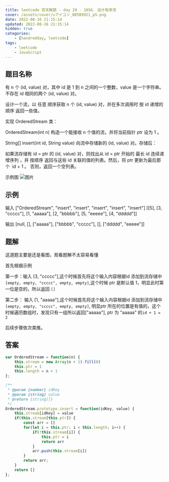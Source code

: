 ```yaml
---
title: leetcode 百天解题 - day 29 - 1656. 设计有序流
cover: /assets/cover/◇アイコン_80589921_p5.png
date: 2022-08-16 21:15:14
updated: 2022-08-16 21:15:14
hidden: true
categories:
    - [handredday, leetcode]
tags:
    - leetcode
    - JavaScript
---
```


## 题目名称

有 n 个 (id, value) 对，其中 id 是 1 到 n 之间的一个整数，value 是一个字符串。不存在 id 相同的两个 (id, value) 对。

设计一个流，以 任意 顺序获取 n 个 (id, value) 对，并在多次调用时 按 id 递增的顺序 返回一些值。

实现 OrderedStream 类：

OrderedStream(int n) 构造一个能接收 n 个值的流，并将当前指针 ptr 设为 1 。

String[] insert(int id, String value) 向流中存储新的 (id, value) 对。存储后：

如果流存储有 id = ptr 的 (id, value) 对，则找出从 id = ptr 开始的 最长 id 连续递增序列 ，并 按顺序 返回与这些 id 关联的值的列表。然后，将 ptr 更新为最后那个  id + 1 。
否则，返回一个空列表。

示例图
![图片](https://assets.leetcode-cn.com/aliyun-lc-upload/uploads/2020/11/15/q1.gif)

## 示例
输入
["OrderedStream", "insert", "insert", "insert", "insert", "insert"]
[[5], [3, "ccccc"], [1, "aaaaa"], [2, "bbbbb"], [5, "eeeee"], [4, "ddddd"]]

输出
[null, [], ["aaaaa"], ["bbbbb", "ccccc"], [], ["ddddd", "eeeee"]]

## 题解

这道题主要是还是看图，观看题解不太容易看懂

首先根据示例

第一步：输入 [3, "ccccc"],这个时候首先将这个输入内容根据id 添加到流存储中
`[empty, empty, "ccccc", empty, empty]`,这个时候 ptr 是默认值 1，明显此时第一位是空的，所以返回 `[]`

第二步： 输入 [1, "aaaaa"],这个时候首先将这个输入内容根据id 添加到流存储中 `[empty, empty, "ccccc", empty, empty]`, 明显ptr 所在的位置是有值的，这个时候遍历数组时，发现只有一组所以返回["aaaaa"], ptr 为 "aaaaa" 的`id + 1 = 2`

后续步骤依次类推。

## 答案

~~~js
var OrderedStream = function(n) {
    this.stream = new Array(n + 1).fill(0)
    this.ptr = 1
    this.length = n + 1
};

/** 
 * @param {number} idKey 
 * @param {string} value
 * @return {string[]}
 */
OrderedStream.prototype.insert = function(idKey, value) {
    this.stream[idKey] = value
    if(this.stream[this.ptr]) {
        const arr = []
        for(let i = this.ptr; i < this.length; i++) {
            if(!this.stream[i]) {
                this.ptr = i
                return arr
            }
            arr.push(this.stream[i])
        }
        return arr;
    }
    return []
};
~~~


